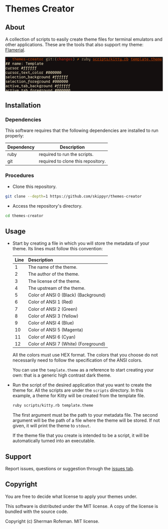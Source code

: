 # Themes Creator

## About

A collection of scripts to easily create theme files for terminal emulators and
other applications. These are the tools that also support my theme:
[Flamerial](https://github.com/skippyr/flamerial).

![](preview.png)

## Installation

### Dependencies

This software requires that the following dependencies are installed to run
properly:

| Dependency | Description |
|-|-|
| ruby | required to run the scripts. |
| git | required to clone this repository. |

### Procedures

- Clone this repository.

```bash
git clone --depth=1 https://github.com/skippyr/themes-creator
```

- Access the repository's directory.

```bash
cd themes-creator
```

## Usage

- Start by creating a file in which you will store the metadata of your theme.
  Its lines must follow this convention:

  | Line | Description |
  |-|-|
  | 1 | The name of the theme. |
  | 2 | The author of the theme. |
  | 3 | The license of the theme. |
  | 4 | The upstream of the theme. |
  | 5 | Color of ANSI 0 (Black) (Background) |
  | 6 | Color of ANSI 1 (Red) |
  | 7 | Color of ANSI 2 (Green) |
  | 8 | Color of ANSI 3 (Yellow) |
  | 9 | Color of ANSI 4 (Blue) |
  | 10 | Color of ANSI 5 (Magenta) |
  | 11 | Color of ANSI 6 (Cyan) |
  | 12 | Color of ANSI 7 (White) (Foreground) |

  All the colors must use HEX format. The colors that you choose do not
  necessarily need to follow the specification of the ANSI colors.

  You can use the `template.theme` as a reference to start creating
  your own: that is a generic high contrast dark theme.

- Run the script of the desired application that you want to create the theme
  for. All the scripts are under the `scripts` directory. In this example, a
  theme for Kitty will be created from the template file.

  ```bash
  ruby scripts/kitty.rb template.theme
  ```

  The first argument must be the path to your metadata file. The second
  argument will be the path of a file where the theme will be stored. If not
  given, it will print the theme to `stdout`.

  If the theme file that you create is intended to be a script, it will
  be automatically turned into an executable.

## Support

Report issues, questions or suggestion through the [issues tab](https://github.com/skippyr/flamerial/issues).

## Copyright

You are free to decide what license to apply your themes under.

This software is distributed under the MIT license. A copy of the license is
bundled with the source code.

Copyright (c) Sherman Rofeman. MIT license.
